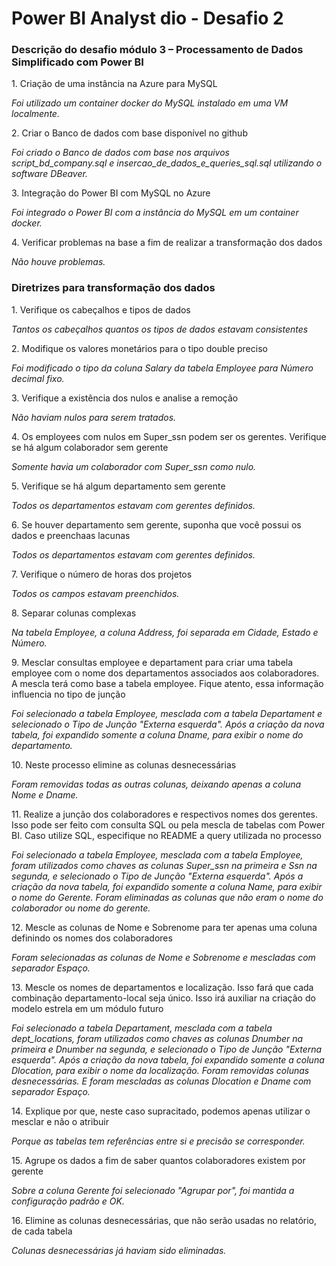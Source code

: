 # Power BI Analyst dio - Desafio 2

<h3>Descrição do desafio módulo 3 – Processamento de Dados Simplificado com Power BI</h3>
<p>1. Criação de uma instância na Azure para MySQL
  <p> <i> Foi utilizado um container docker do MySQL instalado em uma VM localmente.</i>
    
<p>2. Criar o Banco de dados com base disponível no github
  <p> <i> Foi criado o Banco de dados com base nos arquivos script_bd_company.sql e insercao_de_dados_e_queries_sql.sql utilizando o software DBeaver.</i>
    
<p>3. Integração do Power BI com MySQL no Azure
  <p> <i> Foi integrado o Power BI com a instância do MySQL em um container docker.</i>
    
<p>4. Verificar problemas na base a fim de realizar a transformação dos dados
  <p> <i> Não houve problemas.</i>

<h3>Diretrizes para transformação dos dados</h3>

<p>1. Verifique os cabeçalhos e tipos de dados
  <p> <i> Tantos os cabeçalhos quantos os tipos de dados estavam consistentes</i> 

<p>2. Modifique os valores monetários para o tipo double preciso
  <p> <i> Foi modificado o tipo da coluna Salary da tabela Employee para Número decimal fixo.</i>
    
<p>3. Verifique a existência dos nulos e analise a remoção
  <p> <i> Não haviam nulos para serem tratados.</i>
    
<p>4. Os employees com nulos em Super_ssn podem ser os gerentes. Verifique se há algum colaborador sem gerente
  <p> <i> Somente havia um colaborador com Super_ssn como nulo.</i>
    
<p>5. Verifique se há algum departamento sem gerente
  <p> <i> Todos os departamentos estavam com gerentes definidos.</i>
    
<p>6. Se houver departamento sem gerente, suponha que você possui os dados e preenchaas lacunas
  <p> <i> Todos os departamentos estavam com gerentes definidos.</i>
    
<p>7. Verifique o número de horas dos projetos
  <p> <i>Todos os campos estavam preenchidos.</i>
    
<p>8. Separar colunas complexas
  <p> <i>Na tabela Employee, a coluna Address, foi separada em Cidade, Estado e Número.</i>
    
<p>9. Mesclar consultas employee e departament para criar uma tabela employee com o nome dos departamentos associados aos colaboradores. A mescla terá como base a tabela employee. Fique atento, essa informação influencia no tipo de junção
  <p> <i>Foi selecionado a tabela Employee, mesclada com a tabela Departament e selecionado o Tipo de Junção "Externa esquerda". Após a criação da nova tabela, foi expandido somente a coluna Dname, para exibir o nome do departamento.</i>
    
<p>10. Neste processo elimine as colunas desnecessárias
  <p> <i> Foram removidas todas as outras colunas, deixando apenas a coluna Nome e Dname.</i>
    
<p>11. Realize a junção dos colaboradores e respectivos nomes dos gerentes. Isso pode ser feito com consulta SQL ou pela mescla de tabelas com Power BI. Caso utilize SQL, especifique no README a query utilizada no processo
  <p> <i>Foi selecionado a tabela Employee, mesclada com a tabela Employee, foram utilizados como chaves as colunas Super_ssn na primeira e Ssn na segunda, e selecionado o Tipo de Junção "Externa esquerda". Após a criação da nova tabela, foi expandido somente a coluna Name, para exibir o nome do Gerente. Foram eliminadas as colunas que não eram o nome do colaborador ou nome do gerente.</i>
    
<p>12. Mescle as colunas de Nome e Sobrenome para ter apenas uma coluna definindo os nomes dos colaboradores
  <p> <i>Foram selecionadas as colunas de Nome e Sobrenome e mescladas com separador Espaço.</i>
    
<p>13. Mescle os nomes de departamentos e localização. Isso fará que cada combinação departamento-local seja único. Isso irá auxiliar na criação do modelo estrela em um módulo futuro
  <p> <i>Foi selecionado a tabela Departament, mesclada com a tabela dept_locations, foram utilizados como chaves as colunas Dnumber na primeira e Dnumber na segunda, e selecionado o Tipo de Junção "Externa esquerda". Após a criação da nova tabela, foi expandido somente a coluna Dlocation, para exibir o nome da localização. Foram removidas colunas desnecessárias. E foram mescladas as colunas Dlocation e Dname com separador Espaço.</i>
    
<p>14. Explique por que, neste caso supracitado, podemos apenas utilizar o mesclar e não o atribuir
  <p> <i>Porque as tabelas tem referências entre si e precisão se corresponder.</i>
    
<p>15. Agrupe os dados a fim de saber quantos colaboradores existem por gerente
  <p> <i>Sobre a coluna Gerente foi selecionado "Agrupar por", foi mantida a configuração padrão e OK.</i>
    
<p>16. Elimine as colunas desnecessárias, que não serão usadas no relatório, de cada tabela
  <p> <i>Colunas desnecessárias já haviam sido eliminadas.</i>
